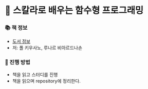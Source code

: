 # 🎃 스칼라로 배우는 함수형 프로그래밍

### 📚 책 정보
- [도서 정보](http://www.yes24.com/Product/Goods/16969986)
- 저: 폴 키우사노, 루나르 비아르드나손

### 🎯 진행 방법
- 책을 읽고 스터디를 진행
- 책을 읽으며 repository에 정리한다.
